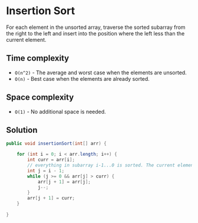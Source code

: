 # Insertion Sort

For each element in the unsorted array, traverse the sorted subarray from the right to the left and insert into the position where the left less than the current element.

## Time complexity

- `O(n^2)` - The average and worst case when the elements are unsorted.
- `O(n)` - Best case when the elements are already sorted.

## Space complexity
- `O(1)` - No additional space is needed.

## Solution

``` java
public void insertionSort(int[] arr) {

    for (int i = 0; i < arr.length; i++) {
        int curr = arr[i];
        // everything in subarray i-1...0 is sorted. The current element 'i' must find its position to insert in there.
        int j = i - 1;
        while (j >= 0 && arr[j] > curr) {
            arr[j + 1] = arr[j];
            j--;
        }
        arr[j + 1] = curr;
    }
    
}
```